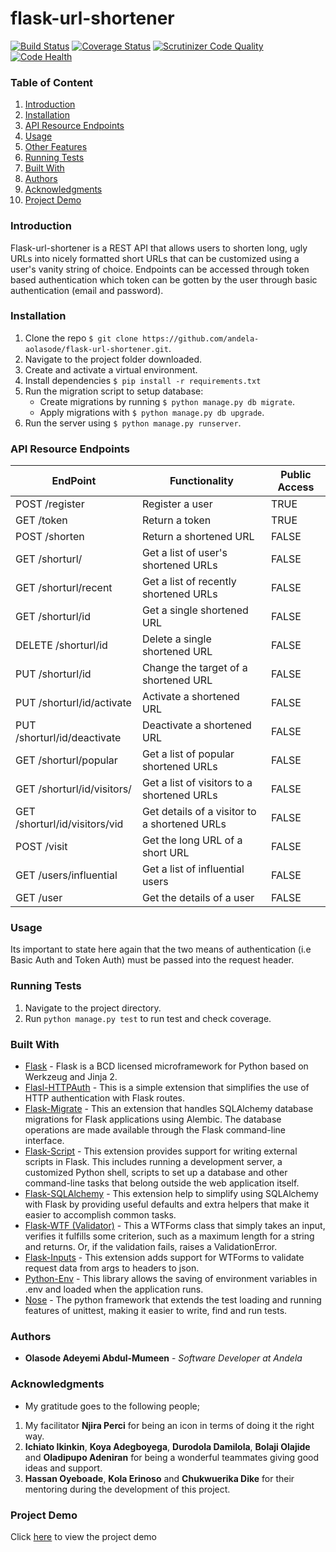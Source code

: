 # flask-url-shortener
[![Build Status](https://travis-ci.org/andela-aolasode/flask-url-shortener.svg?branch=develop)](https://travis-ci.org/andela-aolasode/flask-url-shortener)
[![Coverage Status](https://coveralls.io/repos/github/andela-aolasode/flask-url-shortener/badge.svg?branch=develop)](https://coveralls.io/github/andela-aolasode/flask-url-shortener?branch=develop)
[![Scrutinizer Code Quality](https://scrutinizer-ci.com/g/andela-aolasode/flask-url-shortener/badges/quality-score.png?b=develop)](https://scrutinizer-ci.com/g/andela-aolasode/flask-url-shortener/?branch=develop)
[![Code Health](https://landscape.io/github/andela-aolasode/flask-url-shortener/develop/landscape.svg?style=flat)](https://landscape.io/github/andela-aolasode/flask-url-shortener/develop)

### Table of Content
1. [Introduction](#introduction)
2. [Installation](#installation)
3. [API Resource Endpoints](#api-resource-endpoints)
4. [Usage](#usage)
5. [Other Features](#other-features)
6. [Running Tests](#running-tests)
7. [Built With](#built-with)
8. [Authors](#authors)
9. [Acknowledgments](#acknowledgments)
10. [Project Demo](#project-demo)

### <a name="introduction"></a>Introduction
Flask-url-shortener is a REST API that allows users to shorten long, ugly URLs into nicely formatted short URLs that can be customized using a user's vanity string of choice. Endpoints can be accessed through token based authentication which token can be gotten by the user through basic authentication (email and password).

### <a name="installation"></a>Installation
1. Clone the repo `$ git clone https://github.com/andela-aolasode/flask-url-shortener.git`.
2. Navigate to the project folder downloaded.
3. Create and activate a virtual environment.
4. Install dependencies  `$ pip install -r requirements.txt`
5. Run the migration script to setup database:
    * Create migrations by running `$ python manage.py db migrate`.
    * Apply migrations with `$ python manage.py db upgrade`.
6. Run the server using `$ python manage.py runserver`.

### <a name="api-resource-endpoints"></a>API Resource Endpoints
| EndPoint                             | Functionality                                | Public Access |
| ------------------------------------ | -------------------------------------------- | ------ |
| POST /register                       | Register a user                              | TRUE   |
| GET  /token                          | Return a token                               | TRUE   |
| POST /shorten                        | Return a shortened URL                       | FALSE  |
| GET  /shorturl/                      | Get a list of user's shortened URLs          | FALSE  |
| GET /shorturl/recent                 | Get a list of recently shortened URLs        | FALSE  |
| GET /shorturl/id                     | Get a single shortened URL                   | FALSE  |
| DELETE /shorturl/id                  | Delete a single shortened URL                | FALSE  |
| PUT /shorturl/id                     | Change the target of a shortened URL         | FALSE  |
| PUT /shorturl/id/activate            | Activate a shortened URL                     | FALSE  |
| PUT /shorturl/id/deactivate          | Deactivate a shortened URL                   | FALSE  |
| GET /shorturl/popular                | Get a list of popular shortened URLs         | FALSE  |
| GET /shorturl/id/visitors/           | Get a list of visitors to a shortened URLs   | FALSE  |
| GET /shorturl/id/visitors/vid        | Get details of a visitor to a shortened URLs | FALSE  |
| POST /visit                          | Get the long URL of a short URL              | FALSE  |
| GET /users/influential               | Get a list of influential users              | FALSE  |
| GET /user                            | Get the details of a user                    | FALSE  |

### <a name="usage"></a>Usage
Its important to state here again that the two means of authentication (i.e Basic Auth and Token Auth) must be passed into the request header.



### <a name="running-tests"></a>Running Tests
1. Navigate to the project directory.
2. Run `python manage.py test` to run test and check coverage.

### <a name="built-with"></a>Built With

* [Flask](http://flask.pocoo.org/) - Flask is a BCD licensed microframework for Python based on Werkzeug and Jinja 2.
* [Flasl-HTTPAuth](https://flask-httpauth.readthedocs.io/en/latest/) - This is a simple extension that simplifies the use of HTTP authentication with Flask routes.
* [Flask-Migrate](https://flask-migrate.readthedocs.io/en/latest/) - This an extension that handles SQLAlchemy database migrations for Flask applications using Alembic. The database operations are made available through the Flask command-line interface.
* [Flask-Script](https://flask-script.readthedocs.io/en/latest/) - This extension provides support for writing external scripts in Flask. This includes running a development server, a customized Python shell, scripts to set up a database and other command-line tasks that belong outside the web application itself.
* [Flask-SQLAlchemy](http://flask-sqlalchemy.pocoo.org/2.1/) - This extension help to simplify using SQLAlchemy with Flask by providing useful defaults and extra helpers that make it easier to accomplish common tasks.
* [Flask-WTF (Validator)](http://wtforms.readthedocs.io/en/latest/validators.html) - This a WTForms class that simply takes an input, verifies it fulfills some criterion, such as a maximum length for a string and returns. Or, if the validation fails, raises a ValidationError.
* [Flask-Inputs](http://pythonhosted.org/Flask-Inputs/) - This extension adds support for WTForms to validate request data from args to headers to json.
* [Python-Env](https://github.com/mattseymour/python-env) - This library allows the saving of environment variables in .env and loaded when the application runs.
* [Nose](https://pypi.python.org/pypi/nose/1.3.7) - The python framework that extends the test loading and running features of unittest, making it easier to write, find and run tests.

### <a name="authors"></a>Authors

* **Olasode Adeyemi Abdul-Mumeen** - *Software Developer at Andela*

### <a name="acknowledgments"></a>Acknowledgments

* My gratitude goes to the following people;
1. My facilitator **Njira Perci** for being an icon in terms of doing it the right way.
2. **Ichiato Ikinkin**, **Koya Adegboyega**, **Durodola Damilola**, **Bolaji Olajide** and **Oladipupo Adeniran** for being a wonderful teammates giving good ideas and support.
3. **Hassan Oyeboade**, **Kola Erinoso** and **Chukwuerika Dike** for their mentoring during the development of this project.

### <a name="project-demo"></a>Project Demo
Click [here](https://www.youtube.com/watch?v=yYiFXGaXP6g) to view the project demo
